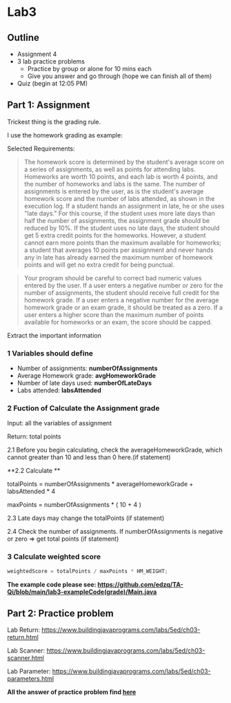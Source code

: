 # Lab3



## Outline

- Assignment 4
- 3 lab  practice problems
  - Practice by group or alone for 10 mins each
  - Give you answer and go through (hope we can finish all of them)
- Quiz (begin at 12:05 PM)



## Part 1: Assignment

Trickest thing is the grading rule.

I use the homework grading as example:



Selected Requirements:

> The homework score is determined by the student's average score on a series of assignments, as well as points for attending labs. Homeworks are worth 10 points, and each lab is worth 4 points, and the number of homeworks and labs is the same. The number of assignments is entered by the user, as is the student's average homework score and the number of labs attended, as shown in the execution log. If a student hands an assignment in late, he or she uses "late days." For this course, if the student uses more late days than half the number of assignments, the assignment grade should be reduced by 10%. If the student uses no late days, the student should get 5 extra credit points for the homeworks. However, a student cannot earn more points than the maximum available for homeworks; a student that averages 10 points per assignment and never hands any in late has already earned the maximum number of homework points and will get no extra credit for being punctual.





> Your program should be careful to correct bad numeric values entered by the user. If a user enters a negative number or zero for the number of assignments, the student should receive full credit for the homework grade. If a user enters a negative number for the average homework grade or an exam grade, it should be treated as a zero. If a user enters a higher score than the maximum number of points available for homeworks or an exam, the score should be capped.



Extract the important information



### **1 Variables should define**

- Number of assignments: **numberOfAssignments**
- Average Homework grade: **avgHomeworkGrade**
- Number of late days used: **numberOfLateDays**
- Labs attended: **labsAttended**



### **2 Fuction of Calculate the Assignment grade**

Input:  all the variables of assignment 

Return:  total points



2.1 Before you begin calculating, check the averageHomeworkGrade, which cannot greater than 10 and less than 0 here.(if statement)



**2.2 Calculate **

totalPoints = numberOfAssignments * averageHomeworkGrade + labsAttended * 4

maxPoints = numberOfAssignments * ( 10 + 4 )



2.3 Late days may change the totalPoints (if statement)



2.4 Check the number of assignments. If numberOfAssignments is negative or zero => get total points (if statement)



### 3 Calculate weighted score

```java
weightedScore = totalPoints / maxPoints * HM_WEIGHT;
```


**The example code please see: https://github.com/edzq/TA-Qi/blob/main/lab3-exampleCode(grade)/Main.java**



## Part 2: Practice problem

Lab Return: https://www.buildingjavaprograms.com/labs/5ed/ch03-return.html

Lab Scanner: https://www.buildingjavaprograms.com/labs/5ed/ch03-scanner.html

Lab Parameter: https://www.buildingjavaprograms.com/labs/5ed/ch03-parameters.html



**All the answer  of practice problem find [here](lab3Practice.md)**
